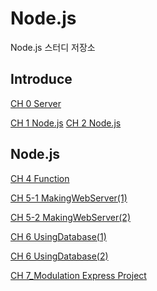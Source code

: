 # Node.js
Node.js 스터디 저장소

## Introduce

[CH 0 Server](https://github.com/SKKUMathcom/Node.js/blob/master/CH0_Server.md)

[CH 1 Node.js](https://github.com/SKKUMathcom/Node.js/blob/master/CH1_Node.js.md)
[CH 2 Node.js](https://github.com/SKKUMathcom/Node.js/blob/master/CH2_node.js.md)

## Node.js

[CH 4 Function](https://github.com/SKKUMathcom/Node.js/blob/master/CH4_Function.md)

[CH 5-1 MakingWebServer(1)](https://github.com/SKKUMathcom/Node.js/blob/master/CH5_MakingWebServer(1).md)

[CH 5-2 MakingWebServer(2)](https://github.com/SKKUMathcom/Node.js/blob/master/CH5_MakingWebServer(2).md)

[CH 6 UsingDatabase(1)](https://github.com/SKKUMathcom/Node.js/blob/master/CH6_UsingDatabase(2).md)

[CH 6 UsingDatabase(2)](https://github.com/SKKUMathcom/Node.js/blob/master/CH6_UsingDatabase(6).md)

[CH 7_Modulation Express Project](https://github.com/SKKUMathcom/Node.js/blob/master/CH7_%EC%9D%B5%EC%8A%A4%ED%94%84%EB%A0%88%EC%8A%A4%20%ED%94%84%EB%A1%9C%EC%A0%9D%ED%8A%B8%EB%A5%BC%20%EB%AA%A8%EB%93%88%ED%99%94%ED%95%98%EA%B8%B0.md)
